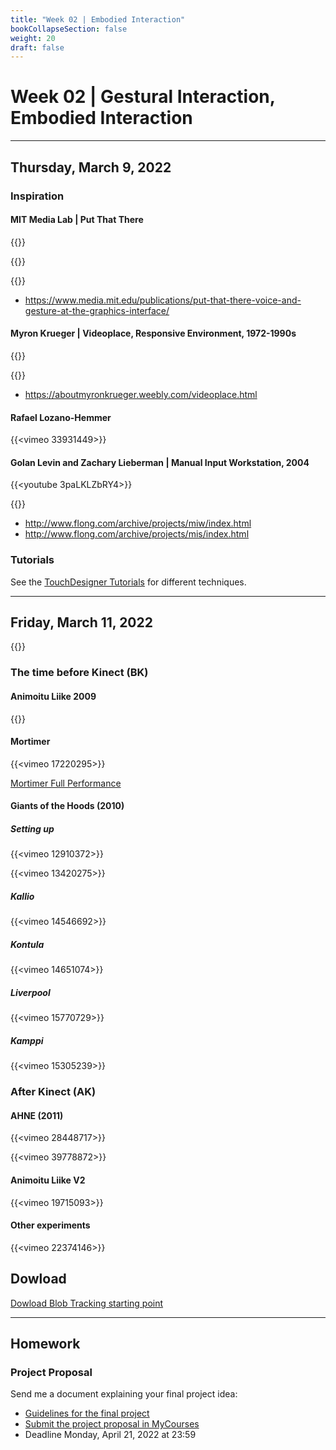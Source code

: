 ```yaml
---
title: "Week 02 | Embodied Interaction"
bookCollapseSection: false
weight: 20
draft: false
---
```


# Week 02 | Gestural Interaction, Embodied Interaction

---

## Thursday, March 9, 2022

### Inspiration

#### MIT Media Lab | Put That There

{{<youtube RyBEUyEtxQo>}}

{{<youtube sC5Zg0fU2e8>}}

{{<youtube CbIn8p4_4CQ>}}

- https://www.media.mit.edu/publications/put-that-there-voice-and-gesture-at-the-graphics-interface/

#### Myron Krueger | Videoplace, Responsive Environment, 1972-1990s

{{<youtube dmmxVA5xhuo>}}

{{<youtube d4DUIeXSEpk>}}

- https://aboutmyronkrueger.weebly.com/videoplace.html

#### Rafael Lozano-Hemmer 

{{<vimeo 33931449>}}

#### Golan Levin and Zachary Lieberman | Manual Input Workstation, 2004

{{<youtube 3paLKLZbRY4>}}

{{<youtube cWj59xTVUDY>}}

- http://www.flong.com/archive/projects/miw/index.html
- http://www.flong.com/archive/projects/mis/index.html


### Tutorials

See the [TouchDesigner Tutorials](../tutorials/) for different techniques.

---

## Friday, March 11, 2022

{{<youtube d-yHULQ2V5c>}}

### The time before Kinect (BK)

#### Animoitu Liike 2009

{{<youtube SdYoUv858yg>}}

#### Mortimer

{{<vimeo 17220295>}}

[Mortimer Full Performance](https://vimeo.com/48965637)

#### Giants of the Hoods (2010)

##### Setting up

{{<vimeo 12910372>}}

{{<vimeo 13420275>}}

##### Kallio

{{<vimeo 14546692>}}

##### Kontula

{{<vimeo 14651074>}}

##### Liverpool 
{{<vimeo 15770729>}}

##### Kamppi

{{<vimeo 15305239>}}

### After Kinect (AK)

#### AHNE (2011)

{{<vimeo 28448717>}}

{{<vimeo 39778872>}}

#### Animoitu Liike V2

{{<vimeo 19715093>}}

#### Other experiments

{{<vimeo 22374146>}}

## Dowload

[Dowload Blob Tracking starting point](files/Blobtracking.toe)

---

## Homework

### Project Proposal

Send me a document explaining your final project idea:

- [Guidelines for the final project](../final-project/)
- [Submit the project proposal in MyCourses]()
- Deadline Monday, April 21, 2022 at 23:59

